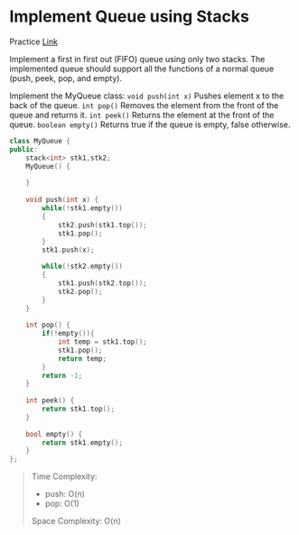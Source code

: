 # Implement Queue using Stacks

Practice [Link](https://leetcode.com/problems/implement-queue-using-stacks/description/)



Implement a first in first out (FIFO) queue using only two stacks. The implemented queue should support all the functions of a normal queue (push, peek, pop, and empty).

Implement the MyQueue class:
`void push(int x)` Pushes element x to the back of the queue.
`int pop()` Removes the element from the front of the queue and returns it.
`int peek()` Returns the element at the front of the queue.
`boolean empty()` Returns true if the queue is empty, false otherwise.


```cpp
class MyQueue {
public:
    stack<int> stk1,stk2;
    MyQueue() {
        
    }
    
    void push(int x) {
        while(!stk1.empty())
        {
            stk2.push(stk1.top());
            stk1.pop();
        }
        stk1.push(x);

        while(!stk2.empty())
        {
            stk1.push(stk2.top());
            stk2.pop();
        }
    }
    
    int pop() {
        if(!empty()){
            int temp = stk1.top();
            stk1.pop();
            return temp;
        }
        return -1;
    }
    
    int peek() {
        return stk1.top();
    }
    
    bool empty() {
        return stk1.empty();
    }
};

```

> Time Complexity: 
> - push: O(n)
> - pop: O(1)
>
> Space Complexity: O(n)